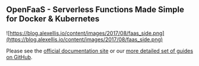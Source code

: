 ## OpenFaaS - Serverless Functions Made Simple for Docker & Kubernetes 

![https://blog.alexellis.io/content/images/2017/08/faas_side.png](https://blog.alexellis.io/content/images/2017/08/faas_side.png)

Please see the [official documentation site](https://docs.openfaas.com) or our [more detailed set of guides on GitHub](https://github.com/Lambda-NIC/faas/tree/master/guide).
